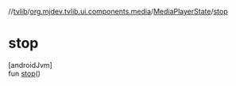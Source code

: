 //[tvlib](../../../index.md)/[org.mjdev.tvlib.ui.components.media](../index.md)/[MediaPlayerState](index.md)/[stop](stop.md)

# stop

[androidJvm]\
fun [stop](stop.md)()
